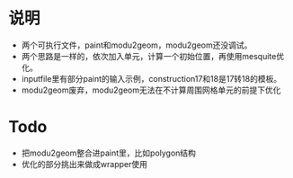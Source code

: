 # 说明
* 两个可执行文件，paint和modu2geom，modu2geom还没调试。
* 两个思路是一样的，依次加入单元，计算一个初始位置，再使用mesquite优化。
* inputfile里有部分paint的输入示例，construction17和18是17转18的模板。
* modu2geom废弃，modu2geom无法在不计算周围网格单元的前提下优化

# Todo
* 把modu2geom整合进paint里，比如polygon结构
* 优化的部分挑出来做成wrapper使用
